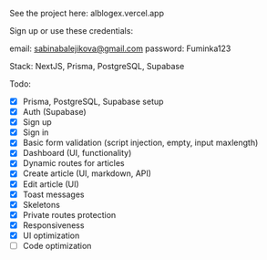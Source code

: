 See the project here: alblogex.vercel.app

Sign up or use these credentials:

email: sabinabalejikova@gmail.com
password: Fuminka123

Stack: NextJS, Prisma, PostgreSQL, Supabase

Todo:

- [x] Prisma, PostgreSQL, Supabase setup
- [x] Auth (Supabase)
- [x] Sign up
- [x] Sign in
- [x] Basic form validation (script injection, empty, input maxlength)
- [x] Dashboard (UI, functionality)
- [x] Dynamic routes for articles
- [x] Create article (UI, markdown, API)
- [x] Edit article (UI)
- [x] Toast messages
- [x] Skeletons
- [x] Private routes protection
- [x] Responsiveness
- [x] UI optimization
- [ ] Code optimization
